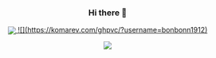 ### <p align="center"> Hi there 👋 </p>

 <p align="center"><a href="https://github.com/anuraghazra/convoychat">
  <img align="center" src="https://github-readme-stats.vercel.app/api?username=bonbonn1912&show_icons=true&theme=radical&count_private=true" />
  ![](https://komarev.com/ghpvc/?username=bonbonn1912)
</a> </p>

<p align="center"><a href="https://github.com/anuraghazra/convoychat">
  <img align="center" src="https://github-readme-stats.vercel.app/api/top-langs/?username=bonbonn1912&langs_count=6" />
</a> </p>

<!--
**bonbonn1912/bonbonn1912** is a ✨ _special_ ✨ repository because its `README.md` (this file) appears on your GitHub profile.

Here are some ideas to get you started:


- 
- 👯 I’m looking to collaborate on ...
- 🤔 I’m looking for help with ...
- 💬 Ask me about ...
- 📫 How to reach me: ...
- 😄 Pronouns: ...
- ⚡ Fun fact: ...
-->
